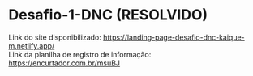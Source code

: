 # Desafio-1-DNC (RESOLVIDO)

Link do site disponibilizado: https://landing-page-desafio-dnc-kaique-m.netlify.app/ <br/>
Link da planilha de registro de informação: https://encurtador.com.br/msuBJ
